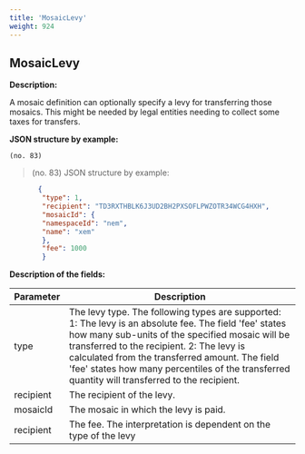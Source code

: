 ```yaml
---
title: 'MosaicLevy'
weight: 924
---
```


 
## MosaicLevy 
**Description:**
 
A mosaic definition can optionally specify a levy for transferring those mosaics. This might be needed by legal entities needing to collect some taxes for transfers.

 
**JSON structure by example:**

`(no. 83) `

>    (no. 83) JSON structure by example:

 
```json
       {
        "type": 1,
        "recipient": "TD3RXTHBLK6J3UD2BH2PXSOFLPWZOTR34WCG4HXH",
        "mosaicId": {
        "namespaceId": "nem",
        "name": "xem"
        },
        "fee": 1000
        }
``` 
**Description of the fields:**
 

| Parameter | Description |
|------|------|
| type | The levy type. The following types are supported: 1: The levy is an absolute fee. The field 'fee' states how many sub-units of the specified mosaic will be transferred to the recipient. 2: The levy is calculated from the transferred amount. The field 'fee' states how many percentiles of the transferred quantity will transferred to the recipient.   |
| recipient | The recipient of the levy. |
| mosaicId | The mosaic in which the levy is paid. |
| recipient | The fee. The interpretation is dependent on the type of the levy |

 
